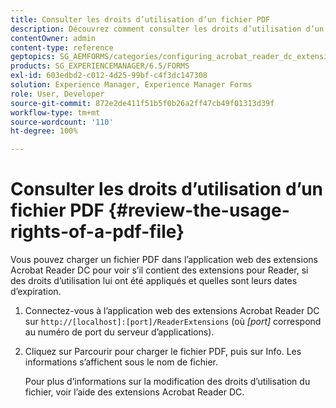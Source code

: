 ```yaml
---
title: Consulter les droits d’utilisation d’un fichier PDF
description: Découvrez comment consulter les droits d’utilisation d’un fichier PDF.
contentOwner: admin
content-type: reference
geptopics: SG_AEMFORMS/categories/configuring_acrobat_reader_dc_extensions
products: SG_EXPERIENCEMANAGER/6.5/FORMS
exl-id: 603edbd2-c012-4d25-99bf-c4f3dc147308
solution: Experience Manager, Experience Manager Forms
role: User, Developer
source-git-commit: 872e2de411f51b5f0b26a2ff47cb49f01313d39f
workflow-type: tm+mt
source-wordcount: '110'
ht-degree: 100%

---
```


# Consulter les droits d’utilisation d’un fichier PDF {#review-the-usage-rights-of-a-pdf-file}

Vous pouvez charger un fichier PDF dans l’application web des extensions Acrobat Reader DC pour voir s’il contient des extensions pour Reader, si des droits d’utilisation lui ont été appliqués et quelles sont leurs dates d’expiration.

1. Connectez-vous à l’application web des extensions Acrobat Reader DC sur `http://[localhost]:[port]/ReaderExtensions` (où *[port]* correspond au numéro de port du serveur d’applications).
1. Cliquez sur Parcourir pour charger le fichier PDF, puis sur Info. Les informations s’affichent sous le nom de fichier.

   Pour plus d’informations sur la modification des droits d’utilisation du fichier, voir l’aide des extensions Acrobat Reader DC.
